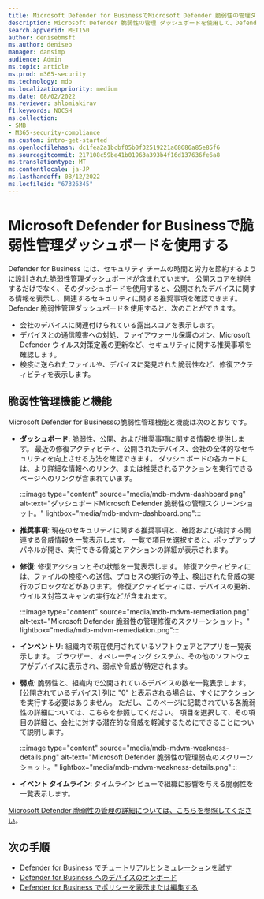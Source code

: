 ```yaml
---
title: Microsoft Defender for BusinessでMicrosoft Defender 脆弱性の管理ダッシュボードを表示する
description: Microsoft Defender 脆弱性の管理 ダッシュボードを使用して、Defender for Business で対処する重要な項目を確認します。
search.appverid: MET150
author: denisebmsft
ms.author: deniseb
manager: dansimp
audience: Admin
ms.topic: article
ms.prod: m365-security
ms.technology: mdb
ms.localizationpriority: medium
ms.date: 08/02/2022
ms.reviewer: shlomiakirav
f1.keywords: NOCSH
ms.collection:
- SMB
- M365-security-compliance
ms.custom: intro-get-started
ms.openlocfilehash: dc1fea2a1bcbf05b0f32519221a68686a85e85f6
ms.sourcegitcommit: 217108c59be41b01963a393b4f16d137636fe6a8
ms.translationtype: MT
ms.contentlocale: ja-JP
ms.lasthandoff: 08/12/2022
ms.locfileid: "67326345"
---
```

# <a name="use-your-vulnerability-management-dashboard-in-microsoft-defender-for-business"></a>Microsoft Defender for Businessで脆弱性管理ダッシュボードを使用する

Defender for Business には、セキュリティ チームの時間と労力を節約するように設計された脆弱性管理ダッシュボードが含まれています。 公開スコアを提供するだけでなく、そのダッシュボードを使用すると、公開されたデバイスに関する情報を表示し、関連するセキュリティに関する推奨事項を確認できます。 Defender 脆弱性管理ダッシュボードを使用すると、次のことができます。

- 会社のデバイスに関連付けられている露出スコアを表示します。
- デバイスとの通信障害への対処、ファイアウォール保護のオン、Microsoft Defender ウイルス対策定義の更新など、セキュリティに関する推奨事項を確認します。
- 検疫に送られたファイルや、デバイスに発見された脆弱性など、修復アクティビティを表示します。

## <a name="vulnerability-management-features-and-capabilities"></a>脆弱性管理機能と機能

Microsoft Defender for Businessの脆弱性管理機能と機能は次のとおりです。

- **ダッシュボード**: 脆弱性、公開、および推奨事項に関する情報を提供します。 最近の修復アクティビティ、公開されたデバイス、会社の全体的なセキュリティを向上させる方法を確認できます。 ダッシュボードの各カードには、より詳細な情報へのリンク、または推奨されるアクションを実行できるページへのリンクが含まれています。

    :::image type="content" source="media/mdb-mdvm-dashboard.png" alt-text="ダッシュボードMicrosoft Defender 脆弱性の管理スクリーンショット。" lightbox="media/mdb-mdvm-dashboard.png":::

- **推奨事項**: 現在のセキュリティに関する推奨事項と、確認および検討する関連する脅威情報を一覧表示します。 一覧で項目を選択すると、ポップアップ パネルが開き、実行できる脅威とアクションの詳細が表示されます。

- **修復**: 修復アクションとその状態を一覧表示します。 修復アクティビティには、ファイルの検疫への送信、プロセスの実行の停止、検出された脅威の実行のブロックなどがあります。 修復アクティビティには、デバイスの更新、ウイルス対策スキャンの実行などが含まれます。 

    :::image type="content" source="media/mdb-mdvm-remediation.png" alt-text="Microsoft Defender 脆弱性の管理修復のスクリーンショット。" lightbox="media/mdb-mdvm-remediation.png":::

- **インベントリ**: 組織内で現在使用されているソフトウェアとアプリを一覧表示します。 ブラウザー、オペレーティング システム、その他のソフトウェアがデバイスに表示され、弱点や脅威が特定されます。

- **弱点**: 脆弱性と、組織内で公開されているデバイスの数を一覧表示します。 [公開されているデバイス] 列に "0" と表示される場合は、すぐにアクションを実行する必要はありません。 ただし、このページに記載されている各脆弱性の詳細については、こちらを参照してください。 項目を選択して、その項目の詳細と、会社に対する潜在的な脅威を軽減するためにできることについて説明します。

    :::image type="content" source="media/mdb-mdvm-weakness-details.png" alt-text="Microsoft Defender 脆弱性の管理弱点のスクリーンショット。" lightbox="media/mdb-mdvm-weakness-details.png":::

- **イベント タイムライン**: タイムライン ビューで組織に影響を与える脆弱性を一覧表示します。   

[Microsoft Defender 脆弱性の管理の詳細については、こちらを参照してください](../defender-vulnerability-management/defender-vulnerability-management.md)。

## <a name="next-steps"></a>次の手順

- [Defender for Business でチュートリアルとシミュレーションを試す](mdb-tutorials.md)
- [Defender for Business へのデバイスのオンボード](mdb-onboard-devices.md)
- [Defender for Business でポリシーを表示または編集する](mdb-view-edit-create-policies.md)
